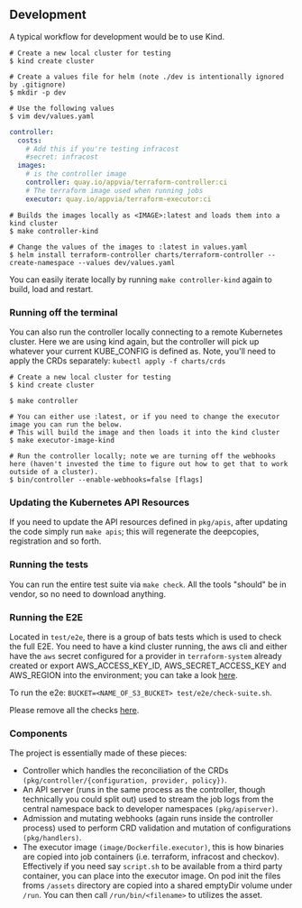 ## Development

A typical workflow for development would be to use Kind.

```shell
# Create a new local cluster for testing
$ kind create cluster

# Create a values file for helm (note ./dev is intentionally ignored by .gitignore)
$ mkdir -p dev

# Use the following values
$ vim dev/values.yaml
```

```YAML
controller:
  costs:
    # Add this if you're testing infracost
    #secret: infracost
  images:
    # is the controller image
    controller: quay.io/appvia/terraform-controller:ci
    # The terraform image used when running jobs
    executor: quay.io/appvia/terraform-executor:ci
```

```shell
# Builds the images locally as <IMAGE>:latest and loads them into a kind cluster
$ make controller-kind

# Change the values of the images to :latest in values.yaml
$ helm install terraform-controller charts/terraform-controller --create-namespace --values dev/values.yaml
```

You can easily iterate locally by running `make controller-kind` again to build, load and restart.

### Running off the terminal

You can also run the controller locally connecting to a remote Kubernetes cluster. Here we are using kind again, but the controller will pick up whatever your current KUBE_CONFIG is defined as. Note, you'll need to apply the CRDs separately: `kubectl apply -f charts/crds`

```shell
# Create a new local cluster for testing
$ kind create cluster

$ make controller

# You can either use :latest, or if you need to change the executor image you can run the below.
# This will build the image and then loads it into the kind cluster
$ make executor-image-kind

# Run the controller locally; note we are turning off the webhooks here (haven't invested the time to figure out how to get that to work outside of a cluster).
$ bin/controller --enable-webhooks=false [flags]
```

### Updating the Kubernetes API Resources

If you need to update the API resources defined in `pkg/apis`, after updating the code simply run `make apis`; this will regenerate the deepcopies, registration and so forth.

### Running the tests

You can run the entire test suite via `make check`. All the tools "should" be in vendor, so no need to download anything.

### Running the E2E

Located in `test/e2e`, there is a group of bats tests which is used to check the full E2E. You need to have a kind cluster running, the aws cli and either have the `aws` secret configured for a provider in `terraform-system` already created or export AWS_ACCESS_KEY_ID, AWS_SECRET_ACCESS_KEY and AWS_REGION into the environment; you can take a look [here](test/e2e/integration/provider.bats).

To run the e2e: `BUCKET=<NAME_OF_S3_BUCKET> test/e2e/check-suite.sh`.

Please remove all the checks [here](e2e/test/integration).

### Components

The project is essentially made of these pieces:

* Controller which handles the reconciliation of the CRDs `(pkg/controller/{configuration, provider, policy})`.
* An API server (runs in the same process as the controller, though technically you could split out) used to stream the job logs from the central namespace back to developer namespaces `(pkg/apiserver)`.
* Admission and mutating webhooks (again runs inside the controller process) used to perform CRD validation and mutation of configurations `(pkg/handlers)`.
* The executor image `(image/Dockerfile.executor)`, this is how binaries are copied into job containers (i.e. terraform, infracost and checkov). Effectively if you need say `script.sh` to be available from a third party container, you can place into the executor image. On pod init the files froms `/assets` directory are copied into a shared emptyDir volume under `/run`. You can then call `/run/bin/<filename>` to utilizes the asset.
